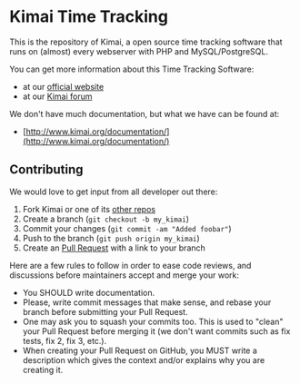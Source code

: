 Kimai Time Tracking
===================

This is the repository of Kimai, a open source time tracking software
that runs on (almost) every webserver with PHP and MySQL/PostgreSQL.

You can get more information about this Time Tracking Software:

* at our [official website](http://www.kimai.org)
* at our [Kimai forum](http://forum.kimai.org)

We don't have much documentation, but what we have can be found at:
* [http://www.kimai.org/documentation/](http://www.kimai.org/documentation/)

Contributing
------------

We would love to get input from all developer out there:

1. Fork Kimai or one of its [other repos][1]
2. Create a branch (`git checkout -b my_kimai`)
3. Commit your changes (`git commit -am "Added foobar"`)
4. Push to the branch (`git push origin my_kimai`)
5. Create an [Pull Request][2] with a link to your branch

Here are a few rules to follow in order to ease code reviews, and discussions before maintainers accept and merge your work:

* You SHOULD write documentation.
* Please, write commit messages that make sense, and rebase your branch before submitting your Pull Request.
* One may ask you to squash your commits too. This is used to "clean" your Pull Request before merging it (we don't want commits such as fix tests, fix 2, fix 3, etc.).
* When creating your Pull Request on GitHub, you MUST write a description which gives the context and/or explains why you are creating it.

[1]: https://github.com/kimai
[2]: https://github.com/kimai/kimai/pulls
